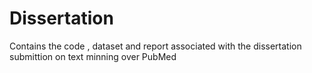 # Dissertation
Contains the code , dataset and report associated with the dissertation submittion on text minning over PubMed
